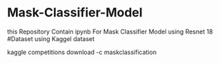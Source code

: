 # Mask-Classifier-Model
this Repository Contain ipynb For Mask Classifier Model using Resnet 18
#Dataset
using Kaggel dataset

kaggle competitions download -c maskclassification
